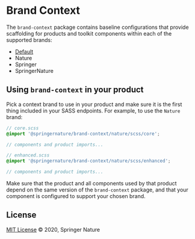 # Brand Context

The `brand-context` package contains baseline configurations that provide scaffolding for products and toolkit components within each of the supported brands:

- [Default](./default/README.md)
- Nature
- Springer
- SpringerNature

## Using `brand-context` in your product

Pick a context brand to use in your product and make sure it is the first thing included in your SASS endpoints. For example, to use the `Nature` brand:


```scss
// core.scss
@import '@springernature/brand-context/nature/scss/core';

// components and product imports...
```

```scss
// enhanced.scss
@import '@springernature/brand-context/nature/scss/enhanced';

// components and product imports...
```

Make sure that the product and all components used by that product depend on the same version of the `brand-context` package, and that your component is configured to support your chosen brand.

## License

[MIT License][info-license] &copy; 2020, Springer Nature

[info-license]: https://github.com/springernature/frontend-nature-toolkit/blob/master/LICENCE
